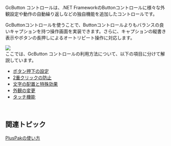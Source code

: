 
GcButton コントロールは、.NET FrameworkのButtonコントロールに様々な外観設定や動作の自動繰り返しなどの独自機能を追加したコントロールです。

GcButtonコントロールを使うことで、Buttonコントロールよりもバランスの良いキャプションを持つ操作画面を実装できます。さらに、キャプションの縦書き表示やボタンの長押しによるオートリピート操作に対応します。

![](/DOCUMENT_SITE_LINK_PREFIX_HERE/document-site-files/images/06fadbb1-c461-433a-b385-ae4966e56069/images/gcbutton.example.png)<br />ここでは、GcButton コントロールの利用方法について、以下の項目に分けて解説しています。

*   [ボタン押下の設定](gcdocsite__documentlink?toc-item-id=3e5b3ac6-cad1-4e4b-a6db-1879c5b4eb3b)
*   [2重クリックの防止](gcdocsite__documentlink?toc-item-id=d6f09cfc-183f-4094-a0ac-346209c2a430)
*   [文字の配置と特殊効果](gcdocsite__documentlink?toc-item-id=c4887e71-ea9e-47af-b5a3-8e27210a8aeb)
*   [外観の変更](gcdocsite__documentlink?toc-item-id=efaaa3e7-0fe7-4f4c-815e-ce8dc133609d)
*   [タッチ機能](gcdocsite__documentlink?toc-item-id=a3bc7404-cf8f-4570-9a8a-db064af9fe6c)

<br />

## 関連トピック

[PlusPakの使い方](gcdocsite__documentlink?toc-item-id=f660d5eb-01cf-4c16-8edb-cac373cd0651)